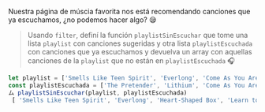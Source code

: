 Nuestra página de múscia favorita nos está recomendando canciones que ya escuchamos, ¿no podemos hacer algo? :sleepy:

> Usando `filter`, definí la función `playlistSinEscuchar` que tome una lista `playlist` con canciones sugeridas y otra lista `playlistEscuchada` con canciones que ya escuchamos y devuelva un array con aquellas canciones de la `playlist` que no están en `playlistEscuchada` :headphones:
>
```js
let playlist = ['Smells Like Teen Spirit', 'Everlong', 'Come As You Are', 'The Pretender', 'Heart-Shaped Box', 'Learn to Fly', 'Lithium'];
const playlistEscuchada = ['The Pretender', 'Lithium', 'Come As You Are']
ム playlistSinEscuchar(playlist, playlistEscuchada)
 [ 'Smells Like Teen Spirit', 'Everlong', 'Heart-Shaped Box', 'Learn to Fly' ]
```
